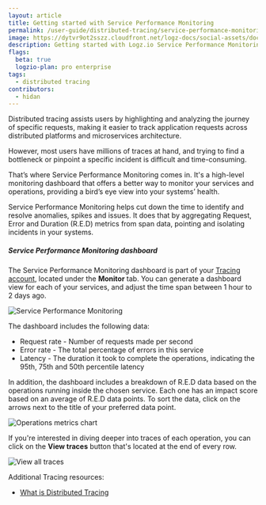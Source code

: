 ```yaml
---
layout: article
title: Getting started with Service Performance Monitoring
permalink: /user-guide/distributed-tracing/service-performance-monitoring
image: https://dytvr9ot2sszz.cloudfront.net/logz-docs/social-assets/docs-social.jpg
description: Getting started with Logz.io Service Performance Monitoring feature
flags:
  beta: true
  logzio-plan: pro enterprise
tags: 
  - distributed tracing
contributors:
  - hidan
---
```


Distributed tracing assists users by highlighting and analyzing the journey of specific requests, making it easier to track application requests across distributed platforms and microservices architecture.

However, most users have millions of traces at hand, and trying to find a bottleneck or pinpoint a specific incident is difficult and time-consuming.

That’s where Service Performance Monitoring comes in. It's a high-level monitoring dashboard that offers a better way to monitor your services and operations, providing a bird’s eye view into your systems’ health.

Service Performance Monitoring helps cut down the time to identify and resolve anomalies, spikes and issues. It does that by aggregating Request, Error and Duration (R.E.D) metrics from span data, pointing and isolating incidents in your systems.

##### Service Performance Monitoring dashboard

The Service Performance Monitoring dashboard is part of your [Tracing account](https://app.logz.io/#/dashboard/jaeger/monitoring), located under the **Monitor** tab. You can generate a dashboard view for each of your services, and adjust the time span between 1 hour to 2 days ago.

![Service Performance Monitoring](https://dytvr9ot2sszz.cloudfront.net/logz-docs/distributed-tracing/spm-main-dashboard.png)

The dashboard includes the following data:

* Request rate - Number of requests made per second
* Error rate - The total percentage of errors in this service
* Latency - The duration it took to complete the operations, indicating the 95th, 75th and 50th percentile latency

In addition, the dashboard includes a breakdown of R.E.D data based on the operations running inside the chosen service. Each one has an impact score based on an average of R.E.D data points. To sort the data, click on the arrows next to the title of your preferred data point.

![Operations metrics chart](https://dytvr9ot2sszz.cloudfront.net/logz-docs/distributed-tracing/spm-chart-sort.png)

If you're interested in diving deeper into traces of each operation, you can click on the **View traces** button that's located at the end of every row.

![View all traces](https://dytvr9ot2sszz.cloudfront.net/logz-docs/distributed-tracing/spm-view-traces-button.png)

Additional Tracing resources: 

* [What is Distributed Tracing](https://docs.logz.io/user-guide/distributed-tracing/what-is-tracing)